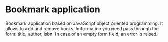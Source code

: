 # Bookmark application

Bookmark application based on JavaScript object oriented programming.
It allows to add and remove books.
Imformation you need pass through the form: title, author, isbn.
In case of an empty form field, an error is raised.

